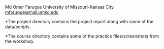 Md Omar Faruque
University of Missouri-Kansas City
mfaruque@mail.umkc.edu


*The project directory contains the project report along with some of the data/scripts.

*The course directory contains some of the practice files/screenshots from the workshop.

